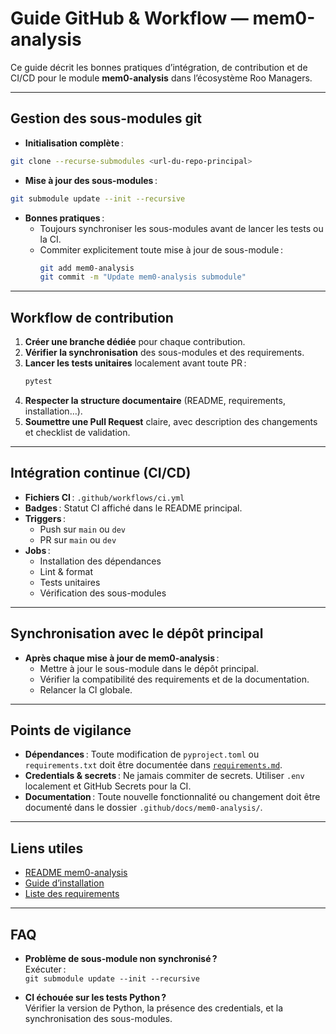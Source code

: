 # Guide GitHub & Workflow — mem0-analysis

Ce guide décrit les bonnes pratiques d’intégration, de contribution et de CI/CD pour le module **mem0-analysis** dans l’écosystème Roo Managers.

---

## Gestion des sous-modules git

- **Initialisation complète** :

```bash
git clone --recurse-submodules <url-du-repo-principal>
```

- **Mise à jour des sous-modules** :

```bash
git submodule update --init --recursive
```

- **Bonnes pratiques** :
  - Toujours synchroniser les sous-modules avant de lancer les tests ou la CI.
  - Commiter explicitement toute mise à jour de sous-module :
    ```bash
    git add mem0-analysis
    git commit -m "Update mem0-analysis submodule"
    ```

---

## Workflow de contribution

1. **Créer une branche dédiée** pour chaque contribution.
2. **Vérifier la synchronisation** des sous-modules et des requirements.
3. **Lancer les tests unitaires** localement avant toute PR :
   ```bash
   pytest
   ```
4. **Respecter la structure documentaire** (README, requirements, installation…).
5. **Soumettre une Pull Request** claire, avec description des changements et checklist de validation.

---

## Intégration continue (CI/CD)

- **Fichiers CI** : `.github/workflows/ci.yml`
- **Badges** : Statut CI affiché dans le README principal.
- **Triggers** : 
  - Push sur `main` ou `dev`
  - PR sur `main` ou `dev`
- **Jobs** :
  - Installation des dépendances
  - Lint & format
  - Tests unitaires
  - Vérification des sous-modules

---

## Synchronisation avec le dépôt principal

- **Après chaque mise à jour de mem0-analysis** :
  - Mettre à jour le sous-module dans le dépôt principal.
  - Vérifier la compatibilité des requirements et de la documentation.
  - Relancer la CI globale.

---

## Points de vigilance

- **Dépendances** : Toute modification de `pyproject.toml` ou `requirements.txt` doit être documentée dans [`requirements.md`](requirements.md).
- **Credentials & secrets** : Ne jamais commiter de secrets. Utiliser `.env` localement et GitHub Secrets pour la CI.
- **Documentation** : Toute nouvelle fonctionnalité ou changement doit être documenté dans le dossier `.github/docs/mem0-analysis/`.

---

## Liens utiles

- [README mem0-analysis](README.md)
- [Guide d’installation](installation.md)
- [Liste des requirements](requirements.md)

---

## FAQ

- **Problème de sous-module non synchronisé ?**  
  Exécuter :  
  `git submodule update --init --recursive`

- **CI échouée sur les tests Python ?**  
  Vérifier la version de Python, la présence des credentials, et la synchronisation des sous-modules.

